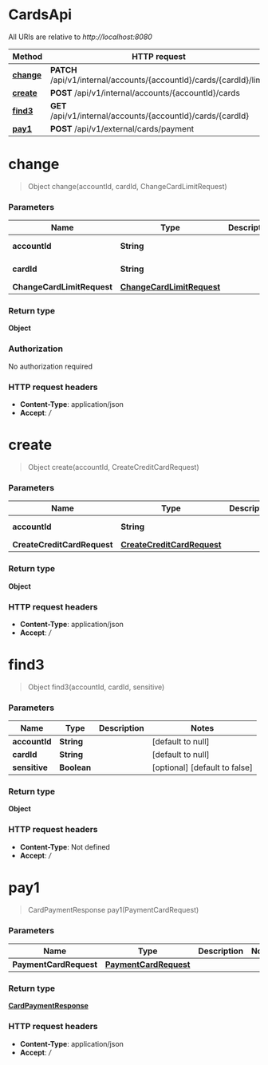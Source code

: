 # CardsApi

All URIs are relative to *http://localhost:8080*

| Method                           | HTTP request                                                         | Description |
|----------------------------------|----------------------------------------------------------------------|-------------|
| [**change**](CardsApi.md#change) | **PATCH** /api/v1/internal/accounts/{accountId}/cards/{cardId}/limit |             |
| [**create**](CardsApi.md#create) | **POST** /api/v1/internal/accounts/{accountId}/cards                 |             |
| [**find3**](CardsApi.md#find3)   | **GET** /api/v1/internal/accounts/{accountId}/cards/{cardId}         |             |
| [**pay1**](CardsApi.md#pay1)     | **POST** /api/v1/external/cards/payment                              |             |

<a name="change"></a>

# **change**

> Object change(accountId, cardId, ChangeCardLimitRequest)

### Parameters

| Name                       | Type                                                              | Description | Notes             |
|----------------------------|-------------------------------------------------------------------|-------------|-------------------|
| **accountId**              | **String**                                                        |             | [default to null] |
| **cardId**                 | **String**                                                        |             | [default to null] |
| **ChangeCardLimitRequest** | [**ChangeCardLimitRequest**](../Models/ChangeCardLimitRequest.md) |             |                   |

### Return type

**Object**

### Authorization

No authorization required

### HTTP request headers

- **Content-Type**: application/json
- **Accept**: */*

<a name="create"></a>

# **create**

> Object create(accountId, CreateCreditCardRequest)

### Parameters

| Name                        | Type                                                                | Description | Notes             |
|-----------------------------|---------------------------------------------------------------------|-------------|-------------------|
| **accountId**               | **String**                                                          |             | [default to null] |
| **CreateCreditCardRequest** | [**CreateCreditCardRequest**](../Models/CreateCreditCardRequest.md) |             |                   |

### Return type

**Object**

### HTTP request headers

- **Content-Type**: application/json
- **Accept**: */*

<a name="find3"></a>

# **find3**

> Object find3(accountId, cardId, sensitive)

### Parameters

| Name          | Type        | Description | Notes                         |
|---------------|-------------|-------------|-------------------------------|
| **accountId** | **String**  |             | [default to null]             |
| **cardId**    | **String**  |             | [default to null]             |
| **sensitive** | **Boolean** |             | [optional] [default to false] |

### Return type

**Object**

### HTTP request headers

- **Content-Type**: Not defined
- **Accept**: */*

<a name="pay1"></a>

# **pay1**

> CardPaymentResponse pay1(PaymentCardRequest)

### Parameters

| Name                   | Type                                                      | Description | Notes |
|------------------------|-----------------------------------------------------------|-------------|-------|
| **PaymentCardRequest** | [**PaymentCardRequest**](../Models/PaymentCardRequest.md) |             |       |

### Return type

[**CardPaymentResponse**](../Models/CardPaymentResponse.md)

### HTTP request headers

- **Content-Type**: application/json
- **Accept**: */*

